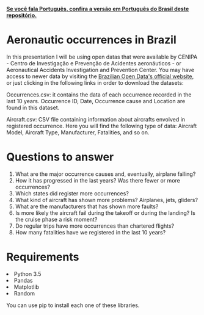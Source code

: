 <a href='https://github.com/paulozip/acidentes-aereos'><b>Se você fala Português, confira a versão em Português do Brasil deste repositório.</b></a>

# Aeronautic occurrences in Brazil
In this presentation I will be using open datas that were available by CENIPA - Centro de Investigação e Prevenção de Acidentes aeronáuticos - or Aeronautical Accidents Investigation and Prevention Center. You may have access to newer data by visiting the <a href='http://dados.gov.br/dataset/ocorrencias-aeronauticas-da-aviacao-civil-brasileira'>Brazilian Open Data's official website</a>, or just clicking in the following links in order to download the datasets:

Occurrences.csv: it contains the data of each occurrence recorded in the last 10 years. Occurrence ID, Date, Occurrence cause and Location are found in this dataset.

Aircraft.csv: CSV file containing information about aircrafts envolved in registered occurrence. Here you will find the following type of data: Aircraft Model, Aircraft Type, Manufacturer, Fatalities, and so on.

# Questions to answer
1. What are the major occurrence causes and, eventually, airplane falling?
2. How it has progressed in the last years? Was there fewer or more occurrences?
3. Which states did register more occurrences?
4. What kind of aircraft has shown more problems? Airplanes, jets, gliders?
5. What are the manufacturers that has shown more faults?
6. Is more likely the aircraft fail during the takeoff or during the landing? Is the cruise phase a risk moment?
7. Do regular trips have more occurrences than chartered flights?
8. How many fatalities have we registered in the last 10 years?

# Requirements

<li>Python 3.5</li>
<li>Pandas</li>
<li>Matplotlib</li>
<li>Random</li>

You can use pip to install each one of these libraries.
